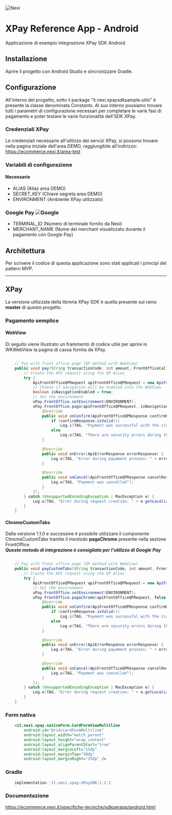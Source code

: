 ![Nexi](https://upload.wikimedia.org/wikipedia/commons/a/ac/Nexi_Logo.png)

# XPay Reference App - Android
Applicazione di esempio integrazione XPay SDK Android.

## Installazione
Aprire il progetto con Android Studio e sincronizzare Gradle.

## Configurazione
All'interno del progetto, sotto il package "it.nexi.xpaysdksample.utils" è presente la classe denominata Constants.
Al suo interno possiamo trovare tutti i parametri di configurazione necessari per completare le varie fasi di pagamento e poter testare le varie funzionalità dell'SDK XPay.

### Credenziali XPay
Le credenziali necessarie all'utilizzo dei servizi XPay, si possono trovare nella pagina iniziale dell'area DEMO, raggiungibile all'indirizzo: https://ecommerce.nexi.it/area-test

### Variabili di configurazione
#### Necessarie
- ALIAS (Alias area DEMO)
- SECRET_KEY (Chiave segreta area DEMO)
- ENVIRONMENT (Ambiente XPay utilizzato)

### Google Pay ![Google](https://img.icons8.com/color/48/000000/google-logo.png)

- TERMINAL_ID (Numero di terminale fornito da Nexi)
- MERCHANT_NAME (Nome del merchant visualizzato durante il pagamento con Google Pay)

## Architettura
Per scrivere il codice di questa applicazione sono stati applicati i principi del pattern MVP.

---
## XPay
La versione utilizzata della libreria XPay SDK è quella presente sul ramo **master** di questo progetto.

### Pagamento semplice
#### WebView
Di seguito viene illustrato un frammento di codice utile per aprire in WKWebView la pagina di cassa fornita da XPay.</BR>
```java 

    // Pay with front office page (QP method with WebView)
    public void pay(String transactionCode, int amount, FrontOfficeCallbackQP handler) {
        // Create the API request using the QP Alias
        try {
            ApiFrontOfficeQPRequest apiFrontOfficeQPRequest = new ApiFrontOfficeQPRequest(Constants.ALIAS, transactionCode, CurrencyUtilsQP.EUR, amount);
            // Choose if navigation will be enabled into the WebView
            boolean isNavigationEnabled = true;
            // Set the environment
            xPay.FrontOffice.setEnvironment(ENVIRONMENT);
            xPay.FrontOffice.paga(apiFrontOfficeQPRequest, isNavigationEnabled, new FrontOfficeCallbackQP() {
                @Override
                public void onConfirm(ApiFrontOfficeQPResponse confirmResponse) {
                    if (confirmResponse.isValid())
                        Log.i(TAG, "Payment was successful with the circuit " + confirmResponse.getBrand());
                    else
                        Log.e(TAG, "There are security errors during the payment process");
                }

                @Override
                public void onError(ApiErrorResponse errorResponse) {
                    Log.e(TAG, "Error during payament process: " + errorResponse.getError().getMessage());
                }

                @Override
                public void onCancel(ApiFrontOfficeQPResponse cancelResponse) {
                    Log.w(TAG, "Payment was cancelled");
                }
            });
        } catch (UnsupportedEncodingException | MacException e) {
            Log.e(TAG, "Error during request creation: " + e.getLocalizedMessage());
        }
    }
```
#### ChromeCustomTabs
Dalla versione 1.1.0 e successive è possibile utilizzare il componente ChromeCustomTabs tramite il meotodo **pagaChrome** presente nella sezione FrontOffice.</BR>
***Questo metodo di integrazione è consigliato per l'utilizzo di Google Pay***
```java 

    // Pay with front office page (QP method with WebView)
    public void payCustomTabs(String transactionCode, int amount, FrontOfficeCallbackQP handler) {
        // Create the API request using the QP Alias
        try {
            ApiFrontOfficeQPRequest apiFrontOfficeQPRequest = new ApiFrontOfficeQPRequest(Constants.ALIAS, transactionCode, CurrencyUtilsQP.EUR, amount);
            // Set the environment
            xPay.FrontOffice.setEnvironment(ENVIRONMENT);
            xPay.FrontOffice.pagaChrome(apiFrontOfficeQPRequest, false, new FrontOfficeCallbackQP() {
                @Override
                public void onConfirm(ApiFrontOfficeQPResponse confirmResponse) {
                    if (confirmResponse.isValid())
                        Log.i(TAG, "Payment was successful with the circuit " + confirmResponse.getBrand());
                    else
                        Log.e(TAG, "There are security errors during the payment process");
                }

                @Override
                public void onError(ApiErrorResponse errorResponse) {
                    Log.e(TAG, "Error during payament process: " + errorResponse.getError().getMessage());
                }

                @Override
                public void onCancel(ApiFrontOfficeQPResponse cancelResponse) {
                    Log.w(TAG, "Payment was cancelled");
                }
            });
        } catch (UnsupportedEncodingException | MacException e) {
            Log.e(TAG, "Error during request creation: " + e.getLocalizedMessage());
        }
    }
```

### Form nativa
``` xml
    <it.nexi.xpay.nativeForm.CardFormViewMultiline
        android:id="@+id/cardFormMultiline"
        android:layout_width="match_parent"
        android:layout_height="wrap_content"
        android:layout_alignParentStart="true"
        android:layout_marginLeft="15dp"
        android:layout_marginTop="50dp"
        android:layout_marginRight="15dp" />
```

### Gradle
```gradle
    implementation 'it.nexi.xpay:XPaySDK:1.2.1'
```

### Documentazione
https://ecommerce.nexi.it/specifiche-tecniche/sdkperapp/android.html
